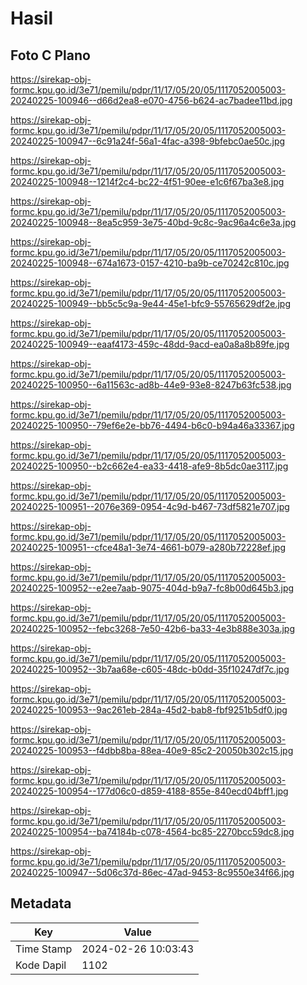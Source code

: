 # Hasil

## Foto C Plano

https://sirekap-obj-formc.kpu.go.id/3e71/pemilu/pdpr/11/17/05/20/05/1117052005003-20240225-100946--d66d2ea8-e070-4756-b624-ac7badee11bd.jpg

https://sirekap-obj-formc.kpu.go.id/3e71/pemilu/pdpr/11/17/05/20/05/1117052005003-20240225-100947--6c91a24f-56a1-4fac-a398-9bfebc0ae50c.jpg

https://sirekap-obj-formc.kpu.go.id/3e71/pemilu/pdpr/11/17/05/20/05/1117052005003-20240225-100948--1214f2c4-bc22-4f51-90ee-e1c6f67ba3e8.jpg

https://sirekap-obj-formc.kpu.go.id/3e71/pemilu/pdpr/11/17/05/20/05/1117052005003-20240225-100948--8ea5c959-3e75-40bd-9c8c-9ac96a4c6e3a.jpg

https://sirekap-obj-formc.kpu.go.id/3e71/pemilu/pdpr/11/17/05/20/05/1117052005003-20240225-100948--674a1673-0157-4210-ba9b-ce70242c810c.jpg

https://sirekap-obj-formc.kpu.go.id/3e71/pemilu/pdpr/11/17/05/20/05/1117052005003-20240225-100949--bb5c5c9a-9e44-45e1-bfc9-55765629df2e.jpg

https://sirekap-obj-formc.kpu.go.id/3e71/pemilu/pdpr/11/17/05/20/05/1117052005003-20240225-100949--eaaf4173-459c-48dd-9acd-ea0a8a8b89fe.jpg

https://sirekap-obj-formc.kpu.go.id/3e71/pemilu/pdpr/11/17/05/20/05/1117052005003-20240225-100950--6a11563c-ad8b-44e9-93e8-8247b63fc538.jpg

https://sirekap-obj-formc.kpu.go.id/3e71/pemilu/pdpr/11/17/05/20/05/1117052005003-20240225-100950--79ef6e2e-bb76-4494-b6c0-b94a46a33367.jpg

https://sirekap-obj-formc.kpu.go.id/3e71/pemilu/pdpr/11/17/05/20/05/1117052005003-20240225-100950--b2c662e4-ea33-4418-afe9-8b5dc0ae3117.jpg

https://sirekap-obj-formc.kpu.go.id/3e71/pemilu/pdpr/11/17/05/20/05/1117052005003-20240225-100951--2076e369-0954-4c9d-b467-73df5821e707.jpg

https://sirekap-obj-formc.kpu.go.id/3e71/pemilu/pdpr/11/17/05/20/05/1117052005003-20240225-100951--cfce48a1-3e74-4661-b079-a280b72228ef.jpg

https://sirekap-obj-formc.kpu.go.id/3e71/pemilu/pdpr/11/17/05/20/05/1117052005003-20240225-100952--e2ee7aab-9075-404d-b9a7-fc8b00d645b3.jpg

https://sirekap-obj-formc.kpu.go.id/3e71/pemilu/pdpr/11/17/05/20/05/1117052005003-20240225-100952--febc3268-7e50-42b6-ba33-4e3b888e303a.jpg

https://sirekap-obj-formc.kpu.go.id/3e71/pemilu/pdpr/11/17/05/20/05/1117052005003-20240225-100952--3b7aa68e-c605-48dc-b0dd-35f10247df7c.jpg

https://sirekap-obj-formc.kpu.go.id/3e71/pemilu/pdpr/11/17/05/20/05/1117052005003-20240225-100953--9ac261eb-284a-45d2-bab8-fbf9251b5df0.jpg

https://sirekap-obj-formc.kpu.go.id/3e71/pemilu/pdpr/11/17/05/20/05/1117052005003-20240225-100953--f4dbb8ba-88ea-40e9-85c2-20050b302c15.jpg

https://sirekap-obj-formc.kpu.go.id/3e71/pemilu/pdpr/11/17/05/20/05/1117052005003-20240225-100954--177d06c0-d859-4188-855e-840ecd04bff1.jpg

https://sirekap-obj-formc.kpu.go.id/3e71/pemilu/pdpr/11/17/05/20/05/1117052005003-20240225-100954--ba74184b-c078-4564-bc85-2270bcc59dc8.jpg

https://sirekap-obj-formc.kpu.go.id/3e71/pemilu/pdpr/11/17/05/20/05/1117052005003-20240225-100947--5d06c37d-86ec-47ad-9453-8c9550e34f66.jpg


## Metadata

| Key        | Value               |
| ---------- | ------------------- |
| Time Stamp | 2024-02-26 10:03:43 |
| Kode Dapil | 1102                |



